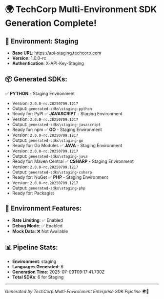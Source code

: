 
# 🌍 TechCorp Multi-Environment SDK Generation Complete!

## 🎯 Environment: Staging
- **Base URL**: https://api-staging.techcorp.com
- **Version**: 1.0.0-rc
- **Authentication**: X-API-Key-Staging

## 📦 Generated SDKs:
✅ **PYTHON** - Staging Environment
   - Version: `2.0.0-rc.20250709.1217`
   - Output: `generated-sdks\staging-python`
   - Ready for: PyPI
✅ **JAVASCRIPT** - Staging Environment
   - Version: `2.0.0-rc.20250709.1217`
   - Output: `generated-sdks\staging-javascript`
   - Ready for: npm
✅ **GO** - Staging Environment
   - Version: `2.0.0-rc.20250709.1217`
   - Output: `generated-sdks\staging-go`
   - Ready for: Go Modules
✅ **JAVA** - Staging Environment
   - Version: `2.0.0-rc.20250709.1217`
   - Output: `generated-sdks\staging-java`
   - Ready for: Maven Central
✅ **CSHARP** - Staging Environment
   - Version: `2.0.0-rc.20250709.1217`
   - Output: `generated-sdks\staging-csharp`
   - Ready for: NuGet
✅ **PHP** - Staging Environment
   - Version: `2.0.0-rc.20250709.1217`
   - Output: `generated-sdks\staging-php`
   - Ready for: Packagist

## 🔧 Environment Features:
- **Rate Limiting**: ✅ Enabled
- **Debug Mode**: ✅ Enabled  
- **Mock Data**: ❌ Not Available

## 📊 Pipeline Stats:
- **Environment**: staging
- **Languages Generated**: 6
- **Generation Time**: 2025-07-09T09:17:41.730Z
- **Total SDKs**: 6 for Staging

---
*Generated by TechCorp Multi-Environment Enterprise SDK Pipeline* 🌍🚀
